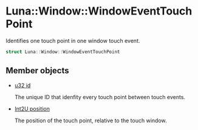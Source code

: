 # Luna::Window::WindowEventTouchPoint
Identifies one touch point in one window touch event. 

```c++
struct Luna::Window::WindowEventTouchPoint
```

## Member objects
* [u32 id](struct_luna_1_1_window_1_1_window_event_touch_point_1a76f8ba65ce8f902c0657233adee58698.md)

    The unique ID that idenfity every touch point between touch events. 

* [Int2U position](struct_luna_1_1_window_1_1_window_event_touch_point_1a373ff101e23ac5d01190bd5877458fdc.md)

    The position of the touch point, relative to the touch window. 

